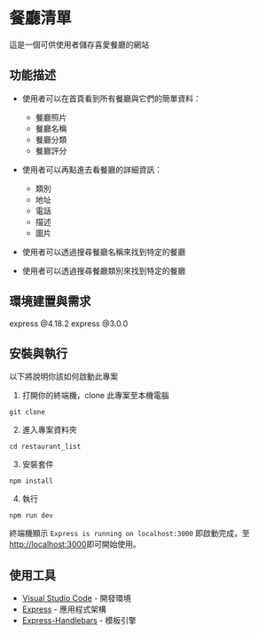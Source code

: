 # 餐廳清單
這是一個可供使用者儲存喜愛餐廳的網站

## 功能描述
- 使用者可以在首頁看到所有餐廳與它們的簡單資料：
  - 餐廳照片
  - 餐廳名稱
  - 餐廳分類
  - 餐廳評分
  
- 使用者可以再點進去看餐廳的詳細資訊：
  - 類別
  - 地址
  - 電話
  - 描述
  - 圖片
  
- 使用者可以透過搜尋餐廳名稱來找到特定的餐廳

- 使用者可以透過搜尋餐廳類別來找到特定的餐廳

## 環境建置與需求
express @4.18.2
express @3.0.0

## 安裝與執行
以下將說明你該如何啟動此專案

1. 打開你的終端機，clone 此專案至本機電腦
```
git clone
```

2. 進入專案資料夾
```
cd restaurant_list
```

3. 安裝套件
```
npm install
```

4. 執行
```
npm run dev
```

終端機顯示 `Express is running on localhost:3000` 即啟動完成，至[http://localhost:3000](http://localhost:3000)即可開始使用。

## 使用工具
- [Visual Studio Code](https://visualstudio.microsoft.com/zh-hant/) - 開發環境
- [Express](https://www.npmjs.com/package/express) - 應用程式架構
- [Express-Handlebars](https://www.npmjs.com/package/express-handlebars) - 模板引擎
